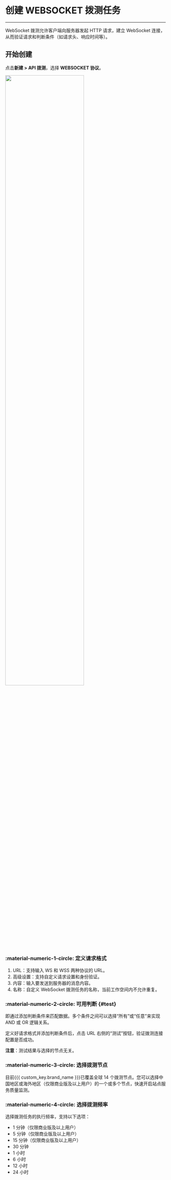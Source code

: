 # 创建 WEBSOCKET 拨测任务
---

WebSocket 拨测允许客户端向服务器发起 HTTP 请求，建立 WebSocket 连接，从而验证请求和判断条件（如请求头、响应时间等）。


## 开始创建

点击**新建 > API 拨测**，选择 **WEBSOCKET 协议**。

<img src="../../img/api_test_websocket.png" width="70%" >



### :material-numeric-1-circle: 定义请求格式

1. URL：支持输入 WS 和 WSS 两种协议的 URL。  
2. 高级设置：支持自定义请求设置和身份验证。  
3. 内容：输入要发送到服务器的消息内容。  
4. 名称：自定义 WebSocket 拨测任务的名称，当前工作空间内不允许重复。


### :material-numeric-2-circle: 可用判断 {#test}

即通过添加判断条件来匹配数据。多个条件之间可以选择“所有”或“任意”来实现 AND 或 OR 逻辑关系。

定义好请求格式并添加判断条件后，点击 URL 右侧的“测试”按钮，验证拨测连接配置是否成功。

**注意**：测试结果与选择的节点无关。

### :material-numeric-3-circle: 选择拨测节点

目前{{{ custom_key.brand_name }}}已覆盖全球 14 个拨测节点。您可以选择中国地区或海外地区（仅限商业版及以上用户）的一个或多个节点，快速开启站点服务质量监测。



### :material-numeric-4-circle: 选择拨测频率

选择拨测任务的执行频率，支持以下选项：

- 1 分钟（仅限商业版及以上用户）
- 5 分钟（仅限商业版及以上用户）
- 15 分钟（仅限商业版及以上用户）
- 30 分钟
- 1 小时
- 6 小时
- 12 小时
- 24 小时


